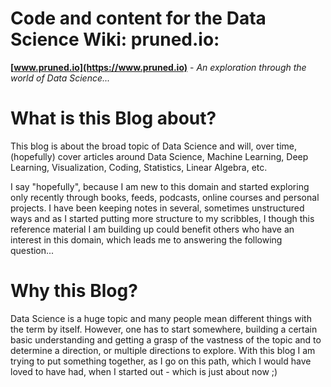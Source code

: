 # Code and content for the Data Science Wiki: pruned.io:

**[www.pruned.io](https://www.pruned.io)** - *An exploration through the world of Data Science...*


# What is this Blog about?

This blog is about the broad topic of Data Science and will, over time, (hopefully) cover articles around Data Science, Machine Learning, Deep Learning, Visualization, Coding, Statistics, Linear Algebra, etc.

I say "hopefully", because I am new to this domain and started exploring only recently through books, feeds, podcasts, online courses and personal projects. I have been keeping notes in several, sometimes unstructured ways and as I started putting more structure to my scribbles, I though this reference material I am building up could benefit others who have an interest in this domain, which leads me to answering the following question...

# Why this Blog?

Data Science is a huge topic and many people mean different things with the term by itself. However, one has to start somewhere, building a certain basic understanding and getting a grasp of the vastness of the topic and to determine a direction, or multiple directions to explore. With this blog I am trying to put something together, as I go on this path, which I would have loved to have had, when I started out - which is just about now ;)
